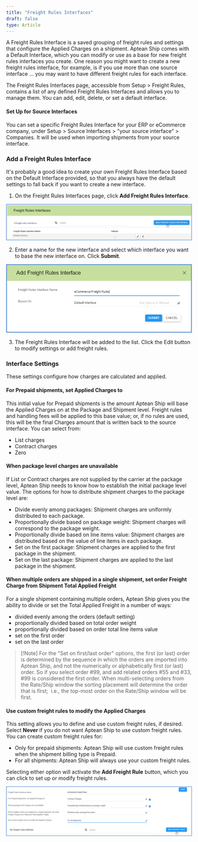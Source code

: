 ```yaml
---
title: "Freight Rules Interfaces"
draft: false
type: Article
---
```


A Freight Rules Interface is a saved grouping of freight rules and settings that configure the Applied Charges on a shipment. Aptean Ship comes with a Default Interface, which you can modify or use as a base for new freight rules interfaces you create. One reason you might want to create a new freight rules interface, for example, is if you use more than one source interface ... you may want to have different freight rules for each interface.

The Freight Rules Interfaces page, accessible from Setup > Freight Rules, contains a list of any defined Freight Rules Interfaces and allows you to manage them. You can add, edit, delete, or set a default interface.
#### Set Up for Source Interfaces


You can set a specific Freight Rules Interface for your ERP or eCommerce company, under Setup > Source Interfaces > "your source interface" > Companies. It will be used when importing shipments from your source interface.
### Add a Freight Rules Interface


It's probably a good idea to create your own Freight Rules Interface based on the Default Interface provided, so that you always have the default settings to fall back if you want to create a new interface.
1. On the Freight Rules Interfaces page, click **Add Freight Rules Interface**.

![add-fr-interface-1](assets/images/add-fr-interface-1.png)

2. Enter a name for the new interface and select which interface you want to base the new interface on. Click **Submit**.

![add-fr-interface](assets/images/add-fr-interface.png)

3. The Freight Rules Interface will be added to the list. Click the Edit button to modify settings or add freight rules.

### Interface Settings

These settings configure how charges are calculated and applied.

#### For Prepaid shipments, set Applied Charges to

This initial value for Prepaid shipments is the amount Aptean Ship will base the Applied Charges on at the Package and Shipment level. Freight rules and handling fees will be applied to this base value; or, if no rules are used, this will be the final Charges amount that is written back to the source interface. You can select from:
* List charges
* Contract charges
* Zero

#### When package level charges are unavailable

If List or Contract charges are not supplied by the carrier at the package level, Aptean Ship needs to know how to establish the initial package level value. The options for how to distribute shipment charges to the package level are:
* Divide evenly among packages: Shipment charges are uniformly distributed to each package.
* Proportionally divide based on package weight: Shipment charges will correspond to the package weight.
* Proportionally divide based on line items value: Shipment charges are distributed based on the value of line items in each package.
* Set on the first package: Shipment charges are applied to the first package in the shipment.
* Set on the last package: Shipment charges are applied to the last package in the shipment.


#### When multiple orders are shipped in a single shipment, set order Freight Charge from Shipment Total Applied Freight


For a single shipment containing multiple orders, Aptean Ship gives you the ability to divide or set the Total Applied Freight in a number of ways:
* divided evenly among the orders (default setting)
* proportionally divided based on total order weight
* proportionally divided based on order total line items value
* set on the first order
* set on the last order

>[!Note] For the "Set on first/last order" options, the first (or last) order is determined by the sequence in which the orders are imported into Aptean Ship, and not the numerically or alphabetically first (or last) order. So if you select order #99, and add related orders #55 and #33, #99 is considered the first order. When multi-selecting orders from the Rate/Ship window the sorting placement will determine the order that is first;  i.e., the top-most order on the Rate/Ship window will be first.  

#### Use custom freight rules to modify the Applied Charges


This setting allows you to define and use custom freight rules, if desired. Select **Never** if you do not want Aptean Ship to use custom freight rules. You can create custom freight rules for:
* Only for prepaid shipments: Aptean Ship will use custom freight rules when the shipment billing type is Prepaid.
* For all shipments: Aptean Ship will always use your custom freight rules.


Selecting either option will activate the **Add Freight Rule** button, which you can click to set up or modify freight rules.

![add-fr-rule-1](assets/images/add-fr-rule-1.png)

